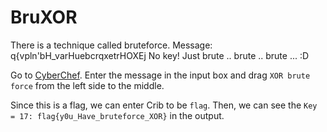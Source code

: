 # BruXOR

There is a technique called bruteforce. Message: q{vpln'bH_varHuebcrqxetrHOXEj No key! Just brute .. brute .. brute ... :D

Go to [CyberChef](https://gchq.github.io/CyberChef). Enter the message in the input box and drag `XOR brute force` from the left side to the middle.

Since this is a flag, we can enter Crib to be `flag`. Then, we can see the `Key = 17: flag{y0u_Have_bruteforce_XOR}` in the output.
